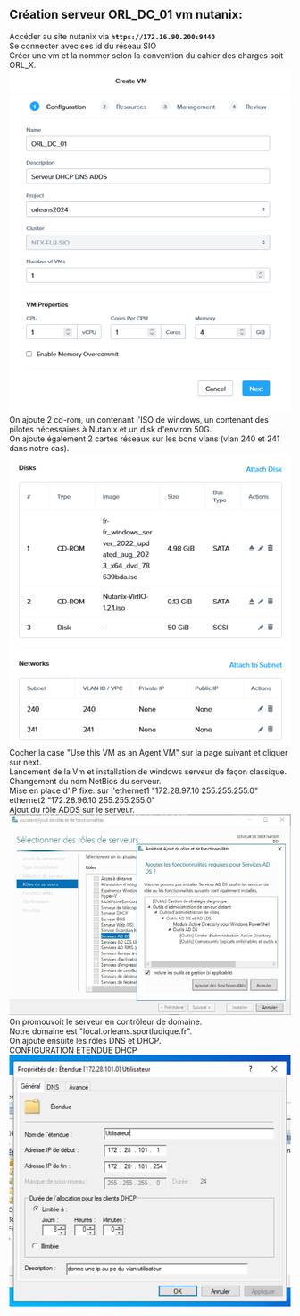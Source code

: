 ## Création serveur ORL_DC_01 vm nutanix:

Accéder au site nutanix via **`https://172.16.90.200:9440`**
</br>
Se connecter avec ses id du réseau SIO
</br>
Créer une vm et la nommer selon la convention du cahier des charges soit ORL_X.
</br>
![Create VM](createvm.png)
</br>
On ajoute 2 cd-rom, un contenant l'ISO de windows, un contenant des pilotes nécessaires à Nutanix et un disk d'environ 50G.
</br>
On ajoute également 2 cartes réseaux sur les bons vlans (vlan 240 et 241 dans notre cas).
</br>
![Create VM2](createvm2.PNG)
</br>
Cocher la case "Use this VM as an Agent VM" sur la page suivant et cliquer sur next.
</br>
Lancement de la Vm et installation de windows serveur de façon classique.
</br>
Changement du nom NetBios du serveur.
</br>
Mise en place d'IP fixe: sur l'ethernet1 "172.28.97.10 255.255.255.0" ethernet2 "172.28.96.10 255.255.255.0"
</br>
Ajout du rôle ADDS sur le serveur.
</br>
![Create VM](ADDS.png)
</br>
On promouvoit le serveur en contrôleur de domaine.
</br>
Notre domaine est "local.orleans.sportludique.fr".
</br>
On ajoute ensuite les rôles DNS et DHCP.
</br>
CONFIGURATION ETENDUE DHCP
</br>
![Etendue DHCP](etendue.PNG)
